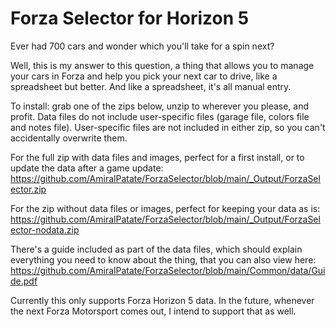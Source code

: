 # Forza Selector for Horizon 5
Ever had 700 cars and wonder which you'll take for a spin next?

Well, this is my answer to this question, a thing that allows you to manage your cars in Forza and help you pick your next car to drive, like a spreadsheet but better. And like a spreadsheet, it's all manual entry.

To install: grab one of the zips below, unzip to wherever you please, and profit. Data files do not include user-specific files (garage file, colors file and notes file). User-specific files are not included in either zip, so you can't accidentally overwrite them.

For the full zip with data files and images, perfect for a first install, or to update the data after a game update: https://github.com/AmiralPatate/ForzaSelector/blob/main/_Output/ForzaSelector.zip

For the zip without data files or images, perfect for keeping your data as is: https://github.com/AmiralPatate/ForzaSelector/blob/main/_Output/ForzaSelector-nodata.zip

There's a guide included as part of the data files, which should explain everything you need to know about the thing, that you can also view here: https://github.com/AmiralPatate/ForzaSelector/blob/main/Common/data/Guide.pdf

Currently this only supports Forza Horizon 5 data. In the future, whenever the next Forza Motorsport comes out, I intend to support that as well.
